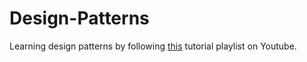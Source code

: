 # Design-Patterns
Learning design patterns by following [this](https://www.youtube.com/watch?v=BWprw8UHIzA&list=PLZlA0Gpn_vH_CthENcPCM0Dww6a5XYC7f&index=1) tutorial playlist on Youtube.
